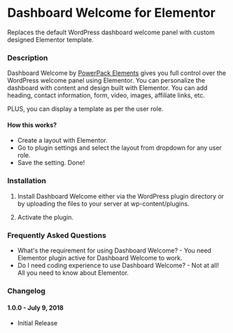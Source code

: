 # Dashboard Welcome for Elementor
Replaces the default WordPress dashboard welcome panel with custom designed Elementor template.

### Description ###

Dashboard Welcome by [PowerPack Elements](https://powerpackelements.com/?utm_medium=dashboard-welcome&utm_source=repo-readme&utm_campaign=repo-homepage-link "PowerPack Elements") gives you full control over the WordPress welcome panel using Elementor. You can personalize the dashboard with content and design built with Elementor. You can add heading, contact information, form, video, images, affiliate links, etc.

PLUS, you can display a template as per the user role.

#### How this works? ####

*   Create a layout with Elementor.
*   Go to plugin settings and select the layout from dropdown for any user role.
*   Save the setting. Done!


### Installation ###

1. Install Dashboard Welcome either via the WordPress plugin directory or by uploading the files to your server at wp-content/plugins.

2. Activate the plugin.


### Frequently Asked Questions ###

*   What's the requirement for using Dashboard Welcome? - You need Elementor plugin active for Dashboard Welcome to work.
*   Do I need coding experience to use Dashboard Welcome? - Not at all! All you need to know about Elementor.


### Changelog ###

#### 1.0.0 - July 9, 2018 ####
*   Initial Release

